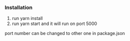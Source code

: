 ### Installation

1. run yarn install
2. run yarn start and it will run on port 5000

port number can be changed to other one in package.json